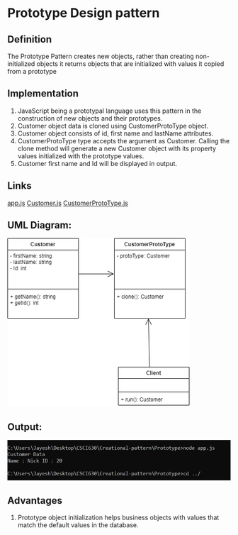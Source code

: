 # Prototype Design pattern

## Definition
  The Prototype Pattern creates new objects, rather than creating non-initialized objects it returns objects that are initialized with values it copied from a prototype

## Implementation
1) JavaScript being a prototypal language uses this pattern in the construction of new objects and their prototypes.
2) Customer object data is cloned using CustomerProtoType object.
3) Customer object consists of id, first name and lastName attributes.
4) CustomerProtoType type accepts the argument as Customer. Calling the clone method will generate a new Customer object with its property values initialized with the prototype values.
5) Customer first name and Id will be displayed in output.


## Links
[app.js](./app.js)
[Customer.js](./Customer.js)
[CustomerProtoType.js](./CustomerProtoType.js)


## UML Diagram:
![Prototype Pattern](Prototype.png)

## Output:
![Output](Output.png)

## Advantages
1) Prototype object initialization helps business objects with values that match the default values in the database.
